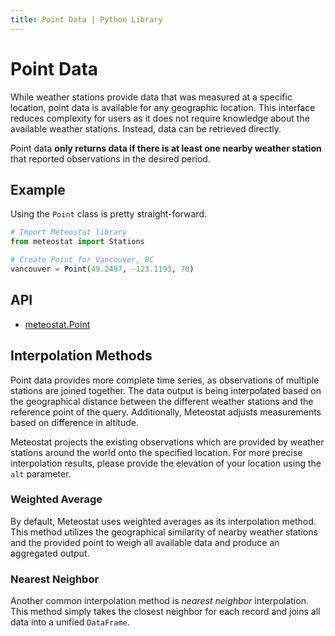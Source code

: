 ```yaml
---
title: Point Data | Python Library
---
```


# Point Data

While weather stations provide data that was measured at a specific location, point data is available for any geographic location. This interface reduces complexity for users as it does not require knowledge about the available weather stations. Instead, data can be retrieved directly.

Point data **only returns data if there is at least one nearby weather station** that reported observations in the desired period.

## Example

Using the `Point` class is pretty straight-forward.

```python
# Import Meteostat library
from meteostat import Stations

# Create Point for Vancouver, BC
vancouver = Point(49.2497, -123.1193, 70)
```

## API

* [meteostat.Point](api/point/)

## Interpolation Methods

Point data provides more complete time series, as observations of multiple stations are joined together. The data output is being interpolated based on the geographical distance between the different weather stations and the reference point of the query. Additionally, Meteostat adjusts measurements based on difference in altitude.

Meteostat projects the existing observations which are provided by weather stations around the world onto the specified location. For more precise interpolation results, please provide the elevation of your location using the `alt` parameter.

### Weighted Average

By default, Meteostat uses weighted averages as its interpolation method. This method utilizes the geographical similarity of nearby weather stations and the provided point to weigh all available data and produce an aggregated output.

### Nearest Neighbor

Another common interpolation method is _nearest neighbor_ interpolation. This method simply takes the closest neighbor for each record and joins all data into a unified `DataFrame`.
